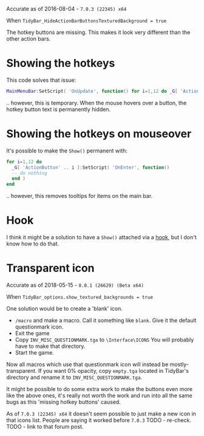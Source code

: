 Accurate as of 2016-08-04 - `7.0.3 (22345) x64`

When `TidyBar_HideActionBarButtonsTexturedBackground = true`

The hotkey buttons are missing.  This makes it look very different than the other action bars.


# Showing the hotkeys

This code solves that issue:

``` lua
MainMenuBar:SetScript( 'OnUpdate', function() for i=1,12 do _G[ 'ActionButton' .. i ]:Show() end end )
```

.. however, this is temporary.  When the mouse hovers over a button, the hotkey button text is permanently hidden.


# Showing the hotkeys on mouseover

It's possible to make the `Show()` permanent with:

``` lua
for i=1,12 do
  _G[ 'ActionButton' .. i ]:SetScript( 'OnEnter', function()
  -- do nothing
  end )
end
```

.. however, this removes tooltips for items on the main bar.


# Hook

I think it might be a solution to have a `Show()` attached via a [hook](http://wow.gamepedia.com/Hooking_functions), but I don't know how to do that.


# Transparent icon

Accurate as of 2018-05-15 - `8.0.1 (26629) (Beta x64)`

When `TidyBar_options.show_textured_backgrounds = true`

One solution would be to create a 'blank' icon.

- `/macro` and make a macro.  Call it something like `blank`.  Give it the default questionmark icon.
- Exit the game
- Copy `INV_MISC_QUESTIONMARK.tga` to `\Interface\ICONS`  You will probably have to make that directory.
- Start the game.

Now all macros which use that questionmark icon will instead be mostly-transparent.  If you want 0% opacity, copy `empty.tga` located in TidyBar's directory and rename it to `INV_MISC_QUESTIONMARK.tga`.

It might be possible to do some extra work to make the buttons even more like the above ones, it's really not worth the work and run into all the same bugs as this 'missing hotkey buttons' caused.

As of `7.0.3 (22345) x64` it doesn't seem possible to just make a new icon in that icons list.  People are saying it worked before `7.0.3`
TODO - re-check.
TODO - link to that forum post.
